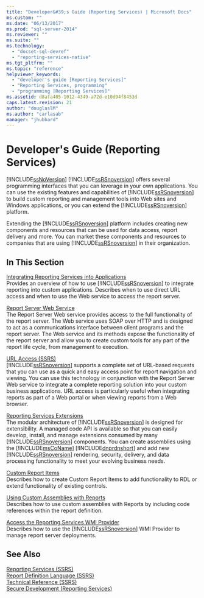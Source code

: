 ```yaml
---
title: "Developer&#39;s Guide (Reporting Services) | Microsoft Docs"
ms.custom: ""
ms.date: "06/13/2017"
ms.prod: "sql-server-2014"
ms.reviewer: ""
ms.suite: ""
ms.technology: 
  - "docset-sql-devref"
  - "reporting-services-native"
ms.tgt_pltfrm: ""
ms.topic: "reference"
helpviewer_keywords: 
  - "developer's guide [Reporting Services]"
  - "Reporting Services, programming"
  - "programming [Reporting Services]"
ms.assetid: d8afa405-1012-4349-a72d-e10d94f8453d
caps.latest.revision: 21
author: "douglaslM"
ms.author: "carlasab"
manager: "jhubbard"
---
```

# Developer&#39;s Guide (Reporting Services)
  [!INCLUDE[ssNoVersion](../../../includes/ssnoversion-md.md)] [!INCLUDE[ssRSnoversion](../../../includes/ssrsnoversion-md.md)] offers several programming interfaces that you can leverage in your own applications. You can use the existing features and capabilities of [!INCLUDE[ssRSnoversion](../../../includes/ssrsnoversion-md.md)] to build custom reporting and management tools into Web sites and Windows applications, or you can extend the [!INCLUDE[ssRSnoversion](../../../includes/ssrsnoversion-md.md)] platform.  
  
 Extending the [!INCLUDE[ssRSnoversion](../../../includes/ssrsnoversion-md.md)] platform includes creating new components and resources that can be used for data access, report delivery and more. You can market these components and resources to companies that are using [!INCLUDE[ssRSnoversion](../../../includes/ssrsnoversion-md.md)] in their organization.  
  
## In This Section  
 [Integrating Reporting Services into Applications](../../../2014/reporting-services/dev-guide/integrating-reporting-services-into-applications.md)  
 Provides an overview of how to use [!INCLUDE[ssRSnoversion](../../../includes/ssrsnoversion-md.md)] to integrate reporting into custom applications. Describes when to use direct URL access and when to use the Web service to access the report server.  
  
 [Report Server Web Service](../../../2014/reporting-services/dev-guide/report-server-web-service.md)  
 The Report Server Web service provides access to the full functionality of the report server. The Web service uses SOAP over HTTP and is designed to act as a communications interface between client programs and the report server. The Web service and its methods expose the functionality of the report server and allow you to create custom tools for any part of the report life cycle, from management to execution.  
  
 [URL Access &#40;SSRS&#41;](../../../2014/reporting-services/url-access-ssrs.md)  
 [!INCLUDE[ssRSnoversion](../../../includes/ssrsnoversion-md.md)] supports a complete set of URL-based requests that you can use as a quick and easy access point for report navigation and viewing. You can use this technology in conjunction with the Report Server Web service to integrate a complete reporting solution into your custom business applications. URL access is particularly useful when integrating reports as part of a Web portal or when viewing reports from a Web browser.  
  
 [Reporting Services Extensions](../../../2014/reporting-services/dev-guide/reporting-services-extensions.md)  
 The modular architecture of [!INCLUDE[ssRSnoversion](../../../includes/ssrsnoversion-md.md)] is designed for extensibility. A managed code API is available so that you can easily develop, install, and manage extensions consumed by many [!INCLUDE[ssRSnoversion](../../../includes/ssrsnoversion-md.md)] components. You can create assemblies using the [!INCLUDE[msCoName](../../../includes/msconame-md.md)] [!INCLUDE[dnprdnshort](../../../includes/dnprdnshort-md.md)] and add new [!INCLUDE[ssRSnoversion](../../../includes/ssrsnoversion-md.md)] rendering, security, delivery, and data processing functionality to meet your evolving business needs.  
  
 [Custom Report Items](../../../2014/reporting-services/dev-guide/custom-report-items.md)  
 Describes how to create Custom Report Items to add functionality to RDL or extend functionality of existing controls.  
  
 [Using Custom Assemblies with Reports](../../../2014/reporting-services/dev-guide/using-custom-assemblies-with-reports.md)  
 Describes how to use custom assemblies with Reports by including code references within the report definition.  
  
 [Access the Reporting Services WMI Provider](../../../2014/reporting-services/access-the-reporting-services-wmi-provider.md)  
 Describes how to use the [!INCLUDE[ssRSnoversion](../../../includes/ssrsnoversion-md.md)] WMI Provider to manage report server deployments.  
  
## See Also  
 [Reporting Services &#40;SSRS&#41;](../../../2014/reporting-services/reporting-services-ssrs.md)   
 [Report Definition Language &#40;SSRS&#41;](../../../2014/reporting-services/report-definition-language-ssrs.md)   
 [Technical Reference &#40;SSRS&#41;](../../../2014/reporting-services/technical-reference-ssrs.md)   
 [Secure Development &#40;Reporting Services&#41;](../../../2014/reporting-services/dev-guide/secure-development-reporting-services.md)  
  
  
